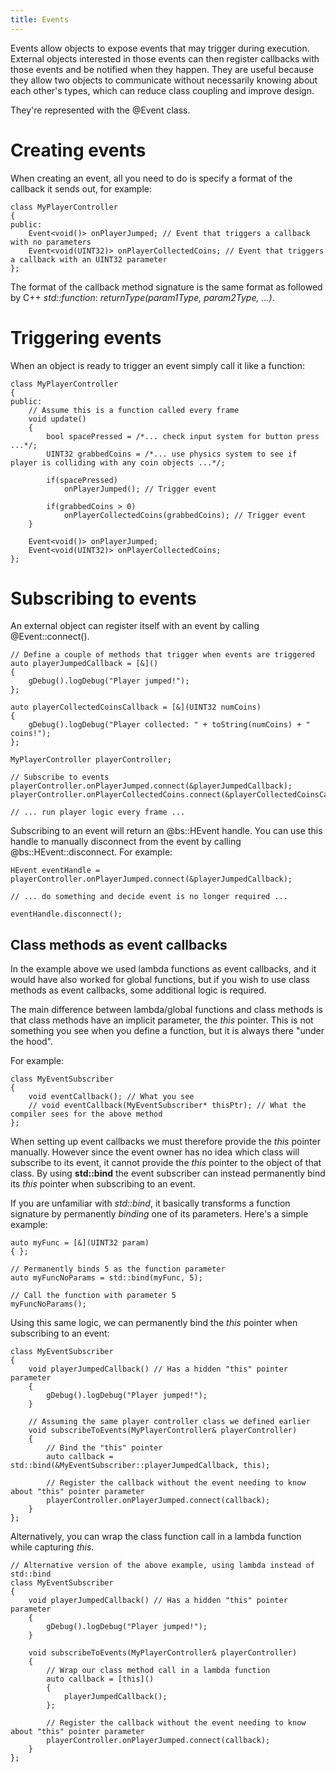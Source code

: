 ```yaml
---
title: Events
---
```


Events allow objects to expose events that may trigger during execution. External objects interested in those events can then register callbacks with those events and be notified when they happen. They are useful because they allow two objects to communicate without necessarily knowing about each other's types, which can reduce class coupling and improve design.

They're represented with the @Event class.

# Creating events
When creating an event, all you need to do is specify a format of the callback it sends out, for example:
~~~~~~~~~~~~~{.cpp}
class MyPlayerController
{
public:
	Event<void()> onPlayerJumped; // Event that triggers a callback with no parameters
	Event<void(UINT32)> onPlayerCollectedCoins; // Event that triggers a callback with an UINT32 parameter
};
~~~~~~~~~~~~~

The format of the callback method signature is the same format as followed by C++ *std::function*: *returnType(param1Type, param2Type, ...)*. 

# Triggering events

When an object is ready to trigger an event simply call it like a function:
~~~~~~~~~~~~~{.cpp}
class MyPlayerController
{
public:
	// Assume this is a function called every frame
	void update()
	{
		bool spacePressed = /*... check input system for button press ...*/;
		UINT32 grabbedCoins = /*... use physics system to see if player is colliding with any coin objects ...*/;
		
		if(spacePressed)
			onPlayerJumped(); // Trigger event
			
		if(grabbedCoins > 0)
			onPlayerCollectedCoins(grabbedCoins); // Trigger event
	}

	Event<void()> onPlayerJumped;
	Event<void(UINT32)> onPlayerCollectedCoins;
};
~~~~~~~~~~~~~

# Subscribing to events

An external object can register itself with an event by calling @Event::connect(). 
~~~~~~~~~~~~~{.cpp}
// Define a couple of methods that trigger when events are triggered
auto playerJumpedCallback = [&]()
{
	gDebug().logDebug("Player jumped!");
};

auto playerCollectedCoinsCallback = [&](UINT32 numCoins)
{
	gDebug().logDebug("Player collected: " + toString(numCoins) + " coins!");
};

MyPlayerController playerController;

// Subscribe to events
playerController.onPlayerJumped.connect(&playerJumpedCallback);
playerController.onPlayerCollectedCoins.connect(&playerCollectedCoinsCallback);

// ... run player logic every frame ...
~~~~~~~~~~~~~

Subscribing to an event will return an @bs::HEvent handle. You can use this handle to manually disconnect from the event by calling @bs::HEvent::disconnect. For example:

~~~~~~~~~~~~~{.cpp}
HEvent eventHandle = playerController.onPlayerJumped.connect(&playerJumpedCallback);

// ... do something and decide event is no longer required ...

eventHandle.disconnect();
~~~~~~~~~~~~~

## Class methods as event callbacks
In the example above we used lambda functions as event callbacks, and it would have also worked for global functions, but if you wish to use class methods as event callbacks, some additional logic is required. 

The main difference between lambda/global functions and class methods is that class methods have an implicit parameter, the *this* pointer. This is not something you see when you define a function, but it is always there "under the hood".

For example:
~~~~~~~~~~~~~{.cpp}
class MyEventSubscriber
{
	void eventCallback(); // What you see
	// void eventCallback(MyEventSubscriber* thisPtr); // What the compiler sees for the above method
};
~~~~~~~~~~~~~

When setting up event callbacks we must therefore provide the *this* pointer manually. However since the event owner has no idea which class will subscribe to its event, it cannot provide the *this* pointer to the object of that class. By using **std::bind** the event subscriber can instead permanently bind its *this* pointer when subscribing to an event.

If you are unfamiliar with *std::bind*, it basically transforms a function signature by permanently *binding* one of its parameters. Here's a simple example:
~~~~~~~~~~~~~{.cpp}
auto myFunc = [&](UINT32 param)
{ };

// Permanently binds 5 as the function parameter
auto myFuncNoParams = std::bind(myFunc, 5);

// Call the function with parameter 5
myFuncNoParams();
~~~~~~~~~~~~~

Using this same logic, we can permanently bind the *this* pointer when subscribing to an event:
~~~~~~~~~~~~~{.cpp}
class MyEventSubscriber
{
	void playerJumpedCallback() // Has a hidden "this" pointer parameter
	{
		gDebug().logDebug("Player jumped!");
	}
	
	// Assuming the same player controller class we defined earlier
	void subscribeToEvents(MyPlayerController& playerController)
	{
		// Bind the "this" pointer
		auto callback = std::bind(&MyEventSubscriber::playerJumpedCallback, this);
	
		// Register the callback without the event needing to know about "this" pointer parameter
		playerController.onPlayerJumped.connect(callback);
	}
};
~~~~~~~~~~~~~

Alternatively, you can wrap the class function call in a lambda function while capturing *this*.
~~~~~~~~~~~~~{.cpp}
// Alternative version of the above example, using lambda instead of std::bind
class MyEventSubscriber
{
	void playerJumpedCallback() // Has a hidden "this" pointer parameter
	{
		gDebug().logDebug("Player jumped!");
	}
	
	void subscribeToEvents(MyPlayerController& playerController)
	{
		// Wrap our class method call in a lambda function
		auto callback = [this]()
		{
			playerJumpedCallback();
		};
		
		// Register the callback without the event needing to know about "this" pointer parameter
		playerController.onPlayerJumped.connect(callback);
	}
};
~~~~~~~~~~~~~
